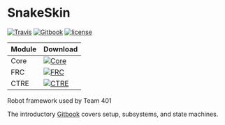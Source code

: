 
# SnakeSkin
[![Travis](https://img.shields.io/travis/team401/SnakeSkin.svg)](https://travis-ci.org/team401/SnakeSkin)
[![Gitbook](https://cdn.rawgit.com/aleen42/badges/master/src/gitbook_2.svg)](https://team401.gitbooks.io/snakeskin/content/)
[![license](https://img.shields.io/github/license/team401/SnakeSkin.svg)](https://github.com/team401/SnakeSkin/blob/master/LICENSE)

| Module  | Download  |
|---|---|
| Core  | [![Core](https://api.bintray.com/packages/team401/SnakeSkin/SnakeSkin-Core/images/download.svg) ](https://bintray.com/team401/SnakeSkin/SnakeSkin-Core/_latestVersion) |
| FRC | [![FRC](https://api.bintray.com/packages/team401/SnakeSkin/SnakeSkin-FRC/images/download.svg) ](https://bintray.com/team401/SnakeSkin/SnakeSkin-FRC/_latestVersion)  |
| CTRE  | [![CTRE](https://api.bintray.com/packages/team401/SnakeSkin/SnakeSkin-CTRE/images/download.svg) ](https://bintray.com/team401/SnakeSkin/SnakeSkin-CTRE/_latestVersion) |

Robot framework used by Team 401

The introductory [Gitbook](https://team401.gitbooks.io/snakeskin/content/) covers setup, subsystems, and state machines.
